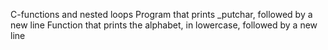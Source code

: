 C-functions and nested loops
Program that prints _putchar, followed by a new line
Function that prints the alphabet, in lowercase, followed by a new line
